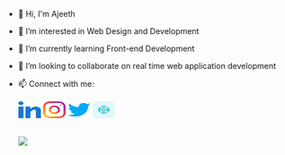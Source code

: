 - 👋 Hi, I'm Ajeeth
- 👀 I’m interested in Web Design and Development
- 🌱 I’m currently learning Front-end Development
- 💞️ I’m looking to collaborate on real time web application development
- 📫 Connect with me:<br><br>
  <a href="https://linkedin.com/in/ajeethnatarajan" target="_blank"><img align="center" src="linkedin.svg" alt="ajeethnatarajan" height="30" width="40" /></a>
  <a href="https://instagram.com/asperand_creations" target="_blank"><img align="center" src="instagram.svg" alt="asperand_creations" height="30" width="40" /></a>
  <a href="https://twitter.com/iam_ajeeth" target="_blank"><img align="center" src="twitter.svg" alt="iam_ajeeth" height="30" width="40" /></a>
  <a href="https://codepen.io/ajeethcse" target="_blank"><img align="center" src="codepen.svg" alt="ajeethcse" height="30" width="40" /></a>
  
  <br>
  <img align="center" src="https://github-readme-stats.vercel.app/api/top-langs/?username=iamajeeth&theme=radical&layout=compact">

<!---
iamajeeth/iamajeeth is a ✨ special ✨ repository because its `README.md` (this file) appears on your GitHub profile.
You can click the Preview link to take a look at your changes.
--->
